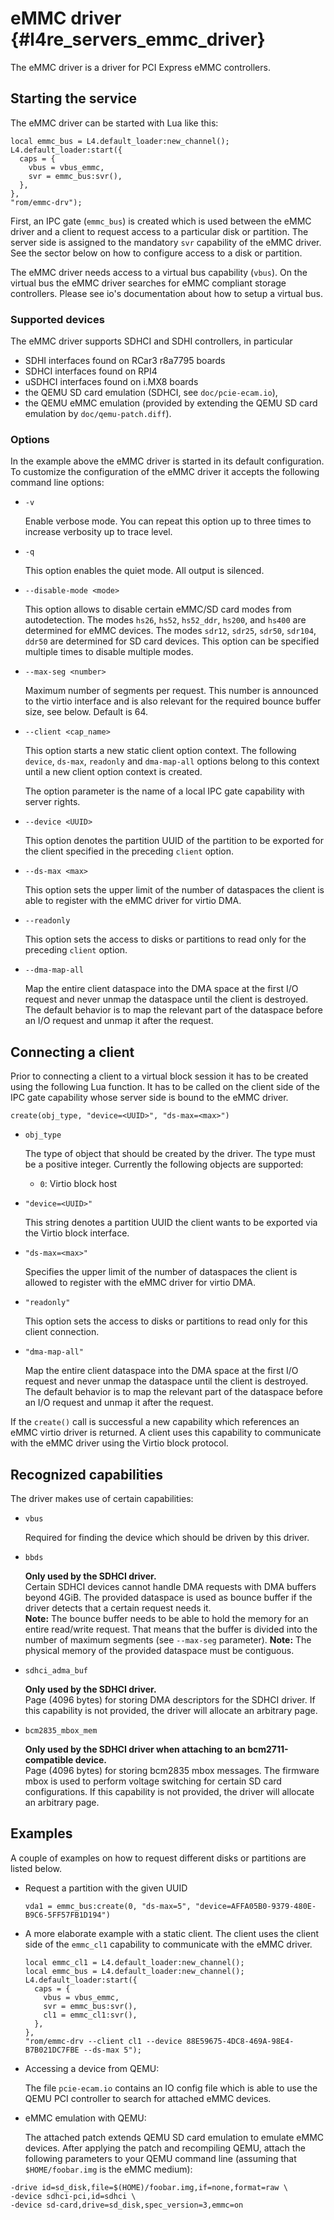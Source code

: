 # eMMC driver {#l4re_servers_emmc_driver}

The eMMC driver is a driver for PCI Express eMMC controllers.


## Starting the service

The eMMC driver can be started with Lua like this:

    local emmc_bus = L4.default_loader:new_channel();
    L4.default_loader:start({
      caps = {
        vbus = vbus_emmc,
        svr = emmc_bus:svr(),
      },
    },
    "rom/emmc-drv");

First, an IPC gate (`emmc_bus`) is created which is used between the eMMC
driver and a client to request access to a particular disk or partition. The
server side is assigned to the mandatory `svr` capability of the eMMC driver.
See the sector below on how to configure access to a disk or partition.

The eMMC driver needs access to a virtual bus capability (`vbus`). On the
virtual bus the eMMC driver searches for eMMC compliant storage controllers.
Please see io's documentation about how to setup a virtual bus.


### Supported devices

The eMMC driver supports SDHCI and SDHI controllers, in particular
- SDHI interfaces found on RCar3 r8a7795 boards
- SDHCI interfaces found on RPI4
- uSDHCI interfaces found on i.MX8 boards
- the QEMU SD card emulation (SDHCI, see `doc/pcie-ecam.io`),
- the QEMU eMMC emulation (provided by extending the QEMU SD card emulation by
  `doc/qemu-patch.diff`).


### Options

In the example above the eMMC driver is started in its default configuration.
To customize the configuration of the eMMC driver it accepts the following
command line options:

* `-v`

  Enable verbose mode. You can repeat this option up to three times to increase
  verbosity up to trace level.

* `-q`

  This option enables the quiet mode. All output is silenced.

* `--disable-mode <mode>`

  This option allows to disable certain eMMC/SD card modes from autodetection.
  The modes `hs26`, `hs52`, `hs52_ddr`, `hs200`, and `hs400` are determined for
  eMMC devices. The modes `sdr12`, `sdr25`, `sdr50`, `sdr104`, `ddr50` are
  determined for SD card devices.
  This option can be specified multiple times to disable multiple modes.

* `--max-seg <number>`

  Maximum number of segments per request. This number is announced to the virtio
  interface and is also relevant for the required bounce buffer size, see below.
  Default is 64.

* `--client <cap_name>`

  This option starts a new static client option context. The following
  `device`, `ds-max`, `readonly` and `dma-map-all` options belong to this
  context until a new client option context is created.

  The option parameter is the name of a local IPC gate capability with server
  rights.

* `--device <UUID>`

  This option denotes the partition UUID of the partition to be exported for
  the client specified in the preceding `client` option.

* `--ds-max <max>`

  This option sets the upper limit of the number of dataspaces the client is
  able to register with the eMMC driver for virtio DMA.

* `--readonly`

  This option sets the access to disks or partitions to read only for the
  preceding `client` option.

* `--dma-map-all`

  Map the entire client dataspace into the DMA space at the first I/O request
  and never unmap the dataspace until the client is destroyed. The default
  behavior is to map the relevant part of the dataspace before an I/O request
  and unmap it after the request.


## Connecting a client

Prior to connecting a client to a virtual block session it has to be created
using the following Lua function. It has to be called on the client side of the
IPC gate capability whose server side is bound to the eMMC driver.

    create(obj_type, "device=<UUID>", "ds-max=<max>")

* `obj_type`

  The type of object that should be created by the driver. The type must be a
  positive integer. Currently the following objects are supported:
  * `0`: Virtio block host

* `"device=<UUID>"`

  This string denotes a partition UUID the client wants to be exported via the
  Virtio block interface.

* `"ds-max=<max>"`

  Specifies the upper limit of the number of dataspaces the client is allowed
  to register with the eMMC driver for virtio DMA.

* `"readonly"`

  This option sets the access to disks or partitions to read only for this
  client connection.

* `"dma-map-all"`

  Map the entire client dataspace into the DMA space at the first I/O request
  and never unmap the dataspace until the client is destroyed. The default
  behavior is to map the relevant part of the dataspace before an I/O request
  and unmap it after the request.

If the `create()` call is successful a new capability which references an eMMC
virtio driver is returned. A client uses this capability to communicate with
the eMMC driver using the Virtio block protocol.


## Recognized capabilities

The driver makes use of certain capabilities:

* `vbus`

  Required for finding the device which should be driven by this driver.

* `bbds`

  **Only used by the SDHCI driver.**  
  Certain SDHCI devices cannot handle DMA requests with DMA buffers beyond 4GiB.
  The provided dataspace is used as bounce buffer if the driver detects that a
  certain request needs it.  
  **Note:** The bounce buffer needs to be able to hold the memory for an entire
  read/write request. That means that the buffer is divided into the number of
  maximum segments (see `--max-seg` parameter). 
  **Note:** The physical memory of the provided dataspace must be contiguous.

* `sdhci_adma_buf`

  **Only used by the SDHCI driver.**  
  Page (4096 bytes) for storing DMA descriptors for the SDHCI driver. If this
  capability is not provided, the driver will allocate an arbitrary page.

* `bcm2835_mbox_mem`

  **Only used by the SDHCI driver when attaching to an bcm2711-compatible device.**  
  Page (4096 bytes) for storing bcm2835 mbox messages. The firmware mbox is used
  to perform voltage switching for certain SD card configurations. If this
  capability is not provided, the driver will allocate an arbitrary page.


## Examples

A couple of examples on how to request different disks or partitions are listed
below.

* Request a partition with the given UUID

      vda1 = emmc_bus:create(0, "ds-max=5", "device=AFFA05B0-9379-480E-B9C6-5FF57FB1D194")

* A more elaborate example with a static client. The client uses the client
  side of the `emmc_cl1` capability to communicate with the eMMC driver.

      local emmc_cl1 = L4.default_loader:new_channel();
      local emmc_bus = L4.default_loader:new_channel();
      L4.default_loader:start({
        caps = {
          vbus = vbus_emmc,
          svr = emmc_bus:svr(),
          cl1 = emmc_cl1:svr(),
        },
      },
      "rom/emmc-drv --client cl1 --device 88E59675-4DC8-469A-98E4-B7B021DC7FBE --ds-max 5");

* Accessing a device from QEMU:

  The file `pcie-ecam.io` contains an IO config file which is able to use the
  QEMU PCI controller to search for attached eMMC devices.

* eMMC emulation with QEMU:

  The attached patch extends QEMU SD card emulation to emulate eMMC devices.
  After applying the patch and recompiling QEMU, attach the following parameters
  to your QEMU command line (assuming that `$HOME/foobar.img` is the eMMC medium):
```
-drive id=sd_disk,file=$(HOME)/foobar.img,if=none,format=raw \
-device sdhci-pci,id=sdhci \
-device sd-card,drive=sd_disk,spec_version=3,emmc=on
```
